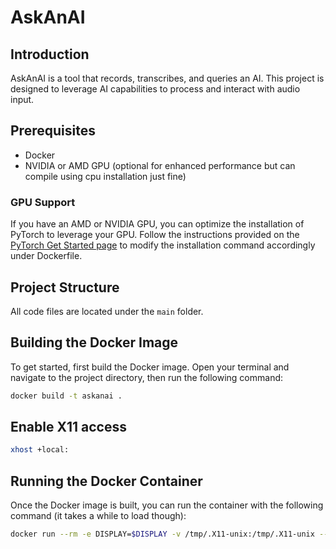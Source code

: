 # AskAnAI

## Introduction
AskAnAI is a tool that records, transcribes, and queries an AI. This project is designed to leverage AI capabilities to process and interact with audio input.

## Prerequisites
- Docker
- NVIDIA or AMD GPU (optional for enhanced performance but can compile using cpu installation just fine)

### GPU Support
If you have an AMD or NVIDIA GPU, you can optimize the installation of PyTorch to leverage your GPU. Follow the instructions provided on the [PyTorch Get Started page](https://pytorch.org/get-started/locally/) to modify the installation command accordingly under Dockerfile.

## Project Structure
All code files are located under the `main` folder.

## Building the Docker Image
To get started, first build the Docker image. Open your terminal and navigate to the project directory, then run the following command:

```sh
docker build -t askanai .
```

## Enable X11 access
```sh
xhost +local: 
```

## Running the Docker Container
Once the Docker image is built, you can run the container with the following command (it takes a while to load though):

```sh
docker run --rm -e DISPLAY=$DISPLAY -v /tmp/.X11-unix:/tmp/.X11-unix --device /dev/snd askanai
```